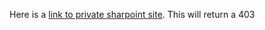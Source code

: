Here is a [link to private sharpoint site](https://microsoft.sharepoint.com/). This will return a 403